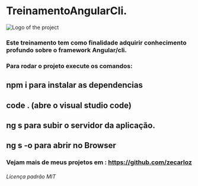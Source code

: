 # TreinamentoAngularCli.
![Logo of the project](https://external-content.duckduckgo.com/iu/?u=https%3A%2F%2Ftse1.mm.bing.net%2Fth%3Fid%3DOIP.3Wz7f4YEuk3Ri4R5egr61gAAAA%26pid%3DApi&f=1)

### Este treinamento tem como finalidade adquirir conhecimento profundo sobre o framework Angular/cli.
### Para rodar o projeto execute os comandos:
## npm i para instalar as dependencias

## code . (abre o visual studio code)

## ng s para subir o servidor da aplicação. 

## ng s -o para abrir no Browser

### Vejam mais de meus projetos em : https://github.com/zecarloz
###### Licença padrão MIT
